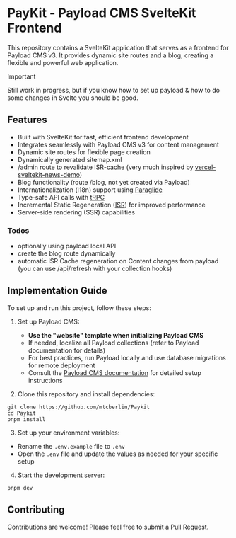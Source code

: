 # PayKit - Payload CMS SvelteKit Frontend

This repository contains a SvelteKit application that serves as a frontend for Payload CMS v3. It provides dynamic site routes and a blog, creating a flexible and powerful web application.


> [!IMPORTANT]
> Still work in progress, but if you know how to set up payload & how to do some changes in Svelte you should be good.

## Features

- Built with SvelteKit for fast, efficient frontend development
- Integrates seamlessly with Payload CMS v3 for content management
- Dynamic site routes for flexible page creation
- Dynamically generated sitemap.xml
- /admin route to revalidate ISR-cache (very much inspired by [vercel-sveltekit-news-demo](https://github.com/dummdidumm/vercel-sveltekit-news-demo))
- Blog functionality (route /blog, not yet created via Payload)
- Internationalization (i18n) support using [Paraglide](https://inlang.com/m/dxnzrydw/paraglide-sveltekit-i18n)
- Type-safe API calls with [tRPC](trpc.io)
- Incremental Static Regeneration ([ISR](https://vercel.com/docs/incremental-static-regeneration)) for improved performance
- Server-side rendering (SSR) capabilities

### Todos

- optionally using payload local API
- create the blog route dynamically
- automatic ISR Cache regeneration on Content changes from payload (you can use /api/refresh with your collection hooks)

## Implementation Guide

To set up and run this project, follow these steps:

1. Set up Payload CMS:
   - **Use the "website" template when initializing Payload CMS**
   - If needed, localize all Payload collections (refer to Payload documentation for details)
   - For best practices, run Payload locally and use database migrations for remote deployment
   - Consult the [Payload CMS documentation](https://payloadcms.com/docs/getting-started/installation) for detailed setup instructions

2. Clone this repository and install dependencies:

```
git clone https://github.com/mtcberlin/Paykit
cd Paykit
pnpm install
```
 

3. Set up your environment variables:
- Rename the `.env.example` file to `.env`
- Open the `.env` file and update the values as needed for your specific setup


4. Start the development server:

```
pnpm dev
```

## Contributing

Contributions are welcome! Please feel free to submit a Pull Request.

